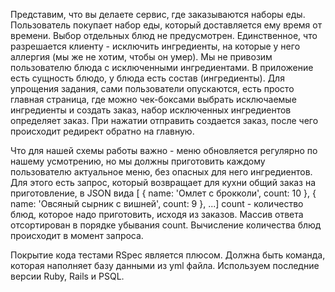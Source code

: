 Представим, что вы делаете сервис, где заказываются наборы еды. Пользователь покупает набор еды, который доставляется ему время от времени. Выбор отдельных блюд не предусмотрен.
Единственное, что разрешается клиенту - исключить ингредиенты, на которые у него аллергия (мы же не хотим, чтобы он умер). Мы не привозим пользователю блюда с исключенными ингредиентами.
В приложение есть сущность блюдо, у блюда есть состав (ингредиенты). Для упрощения задания, сами пользователи опускаются, есть просто главная страница, 
где можно чек-боксами выбрать исключаемые ингредиенты и создать заказ, набор исключенных ингредиентов определяет заказ. При нажатии отправить создается заказ, после чего происходит редирект обратно на главную.

Что для нашей схемы работы важно - меню обновляется регулярно по нашему усмотрению, но мы должны приготовить каждому пользователю актуальное меню, без опасных для него ингредиентов. 
Для этого есть запрос, который возвращает для кухни общий заказ на приготовление, в JSON вида [ { name: 'Омлет с брокколи', count: 10 }, { name: 'Овсяный сырник с вишней', count: 9 }, ...] count - количество блюд, которое надо приготовить, исходя из заказов. Массив ответа отсортирован в порядке убывания count. Вычисление количества блюд происходит в момент запроса. 

Покрытие кода тестами RSpec является плюсом. Должна быть команда, которая наполняет базу данными из yml файла. Используем последние версии Ruby, Rails и PSQL.
